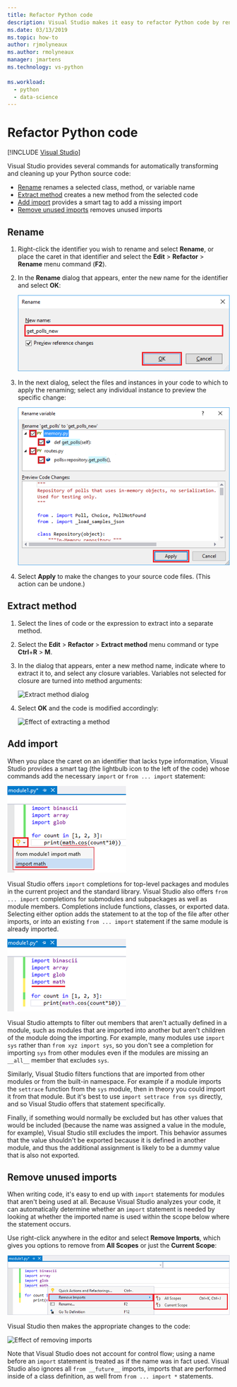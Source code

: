 ```yaml
---
title: Refactor Python code
description: Visual Studio makes it easy to refactor Python code by renaming identifiers, extracting methods, adding imports, and removing unused imports.
ms.date: 03/13/2019
ms.topic: how-to
author: rjmolyneaux
ms.author: rmolyneaux
manager: jmartens
ms.technology: vs-python

ms.workload:
  - python
  - data-science
---
```

# Refactor Python code

 [!INCLUDE [Visual Studio](~/includes/applies-to-version/vs-windows-only.md)]

Visual Studio provides several commands for automatically transforming and cleaning up your Python source code:

- [Rename](#rename) renames a selected class, method, or variable name
- [Extract method](#extract-method) creates a new method from the selected code
- [Add import](#add-import) provides a smart tag to add a missing import
- [Remove unused imports](#remove-unused-imports) removes unused imports

## Rename

1. Right-click the identifier you wish to rename and select **Rename**, or place the caret in that identifier and select the **Edit** > **Refactor** > **Rename** menu command (**F2**).
2. In the **Rename** dialog that appears, enter the new name for the identifier and select **OK**:

   ![Rename prompt for new identifer name](media/code-refactor-rename-1.png)

3. In the next dialog, select the files and instances in your code to which to apply the renaming; select any individual instance to preview the specific change:

   ![Rename dialog to select where to apply the changes](media/code-refactor-rename-2.png)

4. Select **Apply** to make the changes to your source code files. (This action can be undone.)

## Extract method

1. Select the lines of code or the expression to extract into a separate method.
2. Select the **Edit** > **Refactor** > **Extract method** menu command or type **Ctrl**+**R** > **M**.
3. In the dialog that appears, enter a new method name, indicate where to extract it to, and select any closure variables. Variables not selected for closure are turned into method arguments:

   ![Extract method dialog](media/code-refactor-extract-method-1.png)

4. Select **OK** and the code is modified accordingly:

   ![Effect of extracting a method](media/code-refactor-extract-method-2.png)

## Add import

When you place the caret on an identifier that lacks type information, Visual Studio provides a smart tag (the lightbulb icon to the left of the code) whose commands add the necessary `import` or `from ... import` statement:

![Add import smart tag](media/code-refactor-add-import-1.png)

Visual Studio offers `import` completions for top-level packages and modules in the current project and the standard library. Visual Studio also offers `from ... import` completions for submodules and subpackages as well as module members. Completions include functions, classes, or exported data. Selecting either option adds the statement to at the top of the file after other imports, or into an existing `from ... import` statement if the same module is already imported.

![Result of adding an import](media/code-refactor-add-import-2.png)

Visual Studio attempts to filter out members that aren't actually defined in a module, such as modules that are imported into another but aren't children of the module doing the importing. For example, many modules use `import sys` rather than `from xyz import sys`, so you don't see a completion for importing `sys` from other modules even if the modules are missing an `__all__` member that excludes `sys`.

Similarly, Visual Studio filters functions that are imported from other modules or from the built-in namespace. For example if a module imports the `settrace` function from the `sys` module, then in theory you could import it from that module. But it's best to use `import settrace from sys` directly, and so Visual Studio offers that statement specifically.

Finally, if something would normally be excluded but has other values that would be included (because the name was assigned a value in the module, for example), Visual Studio still excludes the import. This behavior assumes that the value shouldn't be exported because it is defined in another module, and thus the additional assignment is likely to be a dummy value that is also not exported.

## Remove unused imports

When writing code, it's easy to end up with `import` statements for modules that aren't being used at all. Because Visual Studio analyzes your code, it can automatically determine whether an `import` statement is needed by looking at whether the imported name is used within the scope below where the statement occurs.

Use right-click anywhere in the editor and select **Remove Imports**, which gives you options to remove from **All Scopes** or just the **Current Scope**:

![Remove imports menu](media/code-refactor-remove-imports-1.png)

Visual Studio then makes the appropriate changes to the code:

![Effect of removing imports](media/code-refactor-remove-imports-2.png)

Note that Visual Studio does not account for control flow; using a name before an `import` statement is treated as if the name was in fact used. Visual Studio also ignores all `from __future__` imports, imports that are performed inside of a class definition, as well from `from ... import *` statements.
